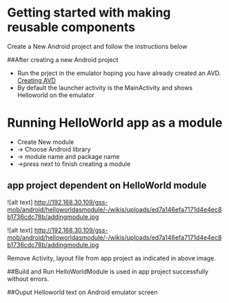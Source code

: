 Getting started with making reusable components
===============================================
Create a New Android project and follow the instructions below

##After creating a new Android project
* Run the prject in the emulator hoping you have already created an AVD. [Creating AVD](https://developer.android.com/studio/run/managing-avds)
* By default the launcher activity is the MainActivity and shows Helloworld on the emulator

Running HelloWorld app as a module
=======================================
- Create New module
- -> Choose Android library
- -> module name and package name
- ->press next to finish creating a module

app project dependent on HelloWorld module 
------------------------------------------
![alt text] http://192.168.30.109/gss-mob/android/helloworldasmodule/-/wikis/uploads/ed7a146efa7171d4e4ec8b1736cdc78b/addingmodule.jpg


![alt text] http://192.168.30.109/gss-mob/android/helloworldasmodule/-/wikis/uploads/ed7a146efa7171d4e4ec8b1736cdc78b/addingmodule.jpg

Remove Activity, layout file from app project as indicated in above image.

##Build and Run
HelloWorldModule is used in app project successfully without errors.

##Ouput 
Helloworld text on Android emulator screen
